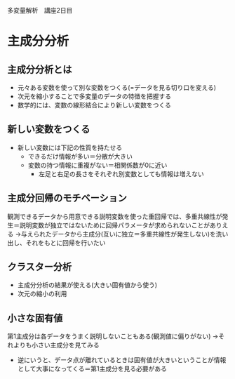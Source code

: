 多変量解析　講座2日目
# 主成分分析
## 主成分分析とは
- 元々ある変数を使って別な変数をつくる(=データを見る切り口を変える)
- 次元を縮小することで多変量のデータの特徴を把握する
- 数学的には、変数の線形結合により新しい変数をつくる

## 新しい変数をつくる
- 新しい変数には下記の性質を持たせる
  - できるだけ情報が多い＝分散が大きい
  - 変数の持つ情報に重複がない＝相関係数が0に近い
    - 左足と右足の長さをそれぞれ別変数としても情報は増えない

## 主成分回帰のモチベーション
観測できるデータから用意できる説明変数を使った重回帰では、多重共線性が発生＝説明変数が独立ではないために回帰パラメータが求められないことがありえる
→与えられたデータから主成分(互いに独立＝多重共線性が発生しない)を洗い出し、それをもとに回帰を行いたい

## クラスター分析
- 主成分分析の結果が使える(大きい固有値から使う)
- 次元の縮小の利用

## 小さな固有値
第1主成分は各データをうまく説明しないこともある(観測値に偏りがない)
→それよりも小さい主成分を見てみる
- 逆にいうと、データ点が離れているときは固有値が大きいということが情報として大事になってくる＝第1主成分を見る必要がある
